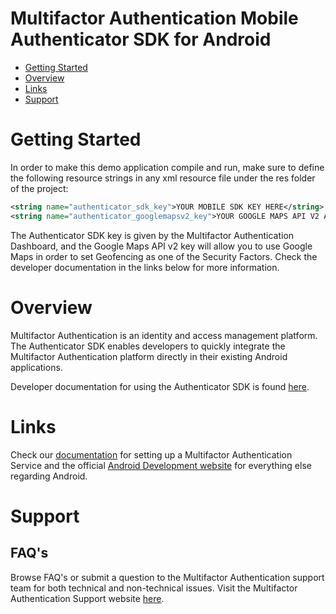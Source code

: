 # Multifactor Authentication Mobile Authenticator SDK for Android

  * [Getting Started](#gettingstarted)
  * [Overview](#overview)
  * [Links](#links)
  * [Support](#support)

# <a name="gettingstarted"></a>Getting Started

In order to make this demo application compile and run, make sure to define the following 
resource strings in any xml resource file under the res folder of the project:

```xml
<string name="authenticator_sdk_key">YOUR MOBILE SDK KEY HERE</string>
<string name="authenticator_googlemapsv2_key">YOUR GOOGLE MAPS API V2 ANDROID KEY HERE</string>
```

The Authenticator SDK key is given by the Multifactor Authentication Dashboard, and the Google Maps API v2 
key will allow you to use Google Maps in order to set Geofencing as one of the Security 
Factors. Check the developer documentation in the links below for more information.

# <a name="overview"></a>Overview

Multifactor Authentication is an identity and access management platform. The Authenticator SDK enables 
developers to quickly integrate the Multifactor Authentication platform directly 
in their existing Android applications.

Developer documentation for using the Authenticator SDK is found [here](https://docs.launchkey.com/authenticator-sdk/integrate-authenticator-sdk-android-v3.html).

#  <a name="links"></a>Links

  Check our [documentation](https://docs.launchkey.com/authenticator-sdk/before-you-begin.html) for setting up
  a Multifactor Authentication Service and the official [Android Development website](https://d.android.com)
  for everything else regarding Android.

#  <a name="support"></a>Support

## FAQ's

Browse FAQ's or submit a question to the Multifactor Authentication support team for both
technical and non-technical issues. Visit the Multifactor Authentication Support website [here](https://www.iovation.com/contact).
